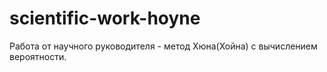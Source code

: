 # scientific-work-hoyne
Работа от научного руководителя - метод Хюна(Хойна)  с вычислением вероятности.
